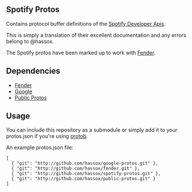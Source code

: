 ## Spotify Protos

Contains protocol buffer definitions of the [Spotify Developer Apis](https://developer.spotify.com/web-api/).

This is simply a translation of their excellent documentation and any errors belong to @hassox.

The Spotify protos have been marked up to work with [Fender](https://github.com/hassox/fender.git).

## Dependencies

* [Fender](https://github.com/hassox/fender)
* [Google](https://github.com/hassox/google-protos)
* [Public Protos](https://github.com/hassox/public-protos)

## Usage

You can include this repository as a submodule or simply add it to your protos.json if you're using [protob](https://github.com/square/protob.git).

An example protos.json file:

    [
      { "git": "http://github.com/hassox/google-protos.git" },
      { "git": "http://github.com/hassox/fender.git" },
      { "git": "http://github.com/hassox/spotify-protos.git" },
      { "git": "http://github.com/hassox/public-protos.git" }
    ]



